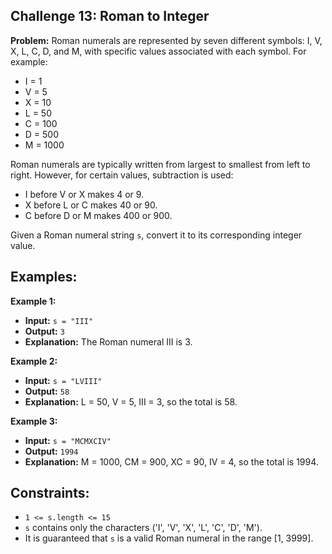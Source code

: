 ## Challenge 13: Roman to Integer

**Problem:**
Roman numerals are represented by seven different symbols: I, V, X, L, C, D, and M, with specific values associated with each symbol. For example:
- I = 1
- V = 5
- X = 10
- L = 50
- C = 100
- D = 500
- M = 1000

Roman numerals are typically written from largest to smallest from left to right. However, for certain values, subtraction is used: 
- I before V or X makes 4 or 9.
- X before L or C makes 40 or 90.
- C before D or M makes 400 or 900.

Given a Roman numeral string `s`, convert it to its corresponding integer value.

## Examples:

 **Example 1:**
 - **Input:** `s = "III"`
 - **Output:** `3`
 - **Explanation:** The Roman numeral III is 3.

 **Example 2:**
 - **Input:** `s = "LVIII"`
 - **Output:** `58`
 - **Explanation:** L = 50, V = 5, III = 3, so the total is 58.

 **Example 3:**
 - **Input:** `s = "MCMXCIV"`
 - **Output:** `1994`
 - **Explanation:** M = 1000, CM = 900, XC = 90, IV = 4, so the total is 1994.

## Constraints:

- `1 <= s.length <= 15`
- `s` contains only the characters ('I', 'V', 'X', 'L', 'C', 'D', 'M').
- It is guaranteed that `s` is a valid Roman numeral in the range [1, 3999].

